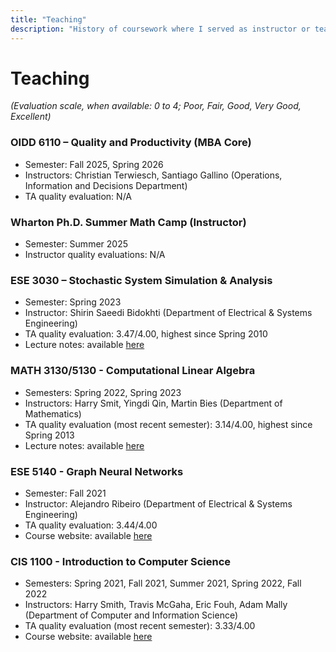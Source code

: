 ```yaml
---
title: "Teaching"
description: "History of coursework where I served as instructor or teaching assistant"
---
```


# Teaching
_(Evaluation scale, when available: 0 to 4; Poor, Fair, Good, Very Good, Excellent)_

### OIDD 6110 –  Quality and Productivity (MBA Core)
  - Semester: Fall 2025, Spring 2026
  - Instructors: Christian Terwiesch, Santiago Gallino (Operations, Information and Decisions Department)
  - TA quality evaluation: N/A

  ### Wharton Ph.D. Summer Math Camp (Instructor)
  - Semester: Summer 2025
  - Instructor quality evaluations: N/A

### ESE 3030 – Stochastic System Simulation & Analysis
  - Semester: Spring 2023
  - Instructor: Shirin Saeedi Bidokhti (Department of Electrical & Systems Engineering)
  - TA quality evaluation: 3.47/4.00, highest since Spring 2010
  - Lecture notes: available [here](https://enzobergamo.com/ESE3030_Lecture_Notes.pdf)

### MATH 3130/5130 - Computational Linear Algebra
- Semesters: Spring 2022, Spring 2023
- Instructors: Harry Smit, Yingdi Qin, Martin Bies (Department of Mathematics)
- TA quality evaluation (most recent semester): 3.14/4.00, highest since Spring 2013
- Lecture notes: available [here](https://martinbies.github.io/teaching/)

### ESE 5140 - Graph Neural Networks
- Semester: Fall 2021
- Instructor: Alejandro Ribeiro (Department of Electrical & Systems Engineering)
- TA quality evaluation: 3.44/4.00
- Course website: available [here](https://gnn.seas.upenn.edu)

### CIS 1100 - Introduction to Computer Science
- Semesters: Spring 2021, Fall 2021, Summer 2021, Spring 2022, Fall 2022
- Instructors: Harry Smith, Travis McGaha, Eric Fouh, Adam Mally (Department of Computer and Information Science)
- TA quality evaluation (most recent semester): 3.33/4.00
- Course website: available [here](https://www.cis.upenn.edu/~cis110/current/)

